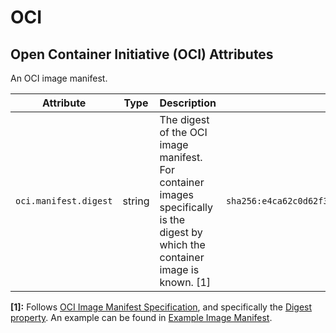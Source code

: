<!--- Hugo front matter used to generate the website version of this page:
--->

<!-- NOTE: THIS FILE IS AUTOGENERATED. DO NOT EDIT BY HAND. -->
<!-- see templates/registry/markdown/attribute_namespace.md.j2 -->

# OCI

## Open Container Initiative (OCI) Attributes

An OCI image manifest.

| Attribute                                               | Type   | Description                                                                                                                      | Examples                                                                  | Stability                                                        |
| ------------------------------------------------------- | ------ | -------------------------------------------------------------------------------------------------------------------------------- | ------------------------------------------------------------------------- | ---------------------------------------------------------------- |
| <a id="`oci.manifest.digest`">`oci.manifest.digest`</a> | string | The digest of the OCI image manifest. For container images specifically is the digest by which the container image is known. [1] | `sha256:e4ca62c0d62f3e886e684806dfe9d4e0cda60d54986898173c1083856cfda0f4` | ![Experimental](https://img.shields.io/badge/-experimental-blue) |

**[1]:** Follows [OCI Image Manifest Specification](https://github.com/opencontainers/image-spec/blob/main/manifest.md), and specifically the [Digest property](https://github.com/opencontainers/image-spec/blob/main/descriptor.md#digests).
An example can be found in [Example Image Manifest](https://docs.docker.com/registry/spec/manifest-v2-2/#example-image-manifest).
